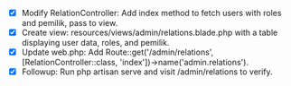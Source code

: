 - [x] Modify RelationController: Add index method to fetch users with roles and pemilik, pass to view.
- [x] Create view: resources/views/admin/relations.blade.php with a table displaying user data, roles, and pemilik.
- [x] Update web.php: Add Route::get('/admin/relations', [RelationController::class, 'index'])->name('admin.relations').
- [x] Followup: Run php artisan serve and visit /admin/relations to verify.

